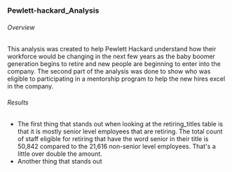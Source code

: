 ### Pewlett-hackard_Analysis
###### Overview
This analysis was created to help Pewlett Hackard understand how their workforce would be changing in the next few years
as the baby boomer generation begins to retire and new people are beginning to enter into the company. The second part of the 
analysis was done to show who was eligible to participating in a mentorship program to help the new hires excel in the company.
###### Results 
* The first thing that stands out when looking at the retiring_titles table is that it is mostly senior level employees that are retiring. The total count of staff eligible for retiring that have the word senior in their title is 50,842 compared to the 21,616 non-senior level employees. That's a little over double the amount.
* Another thing that stands out 
